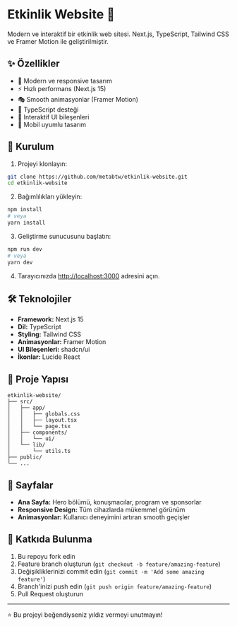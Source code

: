 # Etkinlik Website 🎉

Modern ve interaktif bir etkinlik web sitesi. Next.js, TypeScript, Tailwind CSS ve Framer Motion ile geliştirilmiştir.

## ✨ Özellikler

- 🎨 Modern ve responsive tasarım
- ⚡ Hızlı performans (Next.js 15)
- 🎭 Smooth animasyonlar (Framer Motion)
- 🎯 TypeScript desteği
- 🎪 Interaktif UI bileşenleri
- 📱 Mobil uyumlu tasarım

## 🚀 Kurulum

1. Projeyi klonlayın:
```bash
git clone https://github.com/metabtw/etkinlik-website.git
cd etkinlik-website
```

2. Bağımlılıkları yükleyin:
```bash
npm install
# veya
yarn install
```

3. Geliştirme sunucusunu başlatın:
```bash
npm run dev
# veya
yarn dev
```

4. Tarayıcınızda [http://localhost:3000](http://localhost:3000) adresini açın.

## 🛠️ Teknolojiler

- **Framework:** Next.js 15
- **Dil:** TypeScript
- **Styling:** Tailwind CSS
- **Animasyonlar:** Framer Motion
- **UI Bileşenleri:** shadcn/ui
- **İkonlar:** Lucide React

## 📁 Proje Yapısı

```
etkinlik-website/
├── src/
│   ├── app/
│   │   ├── globals.css
│   │   ├── layout.tsx
│   │   └── page.tsx
│   ├── components/
│   │   └── ui/
│   └── lib/
│       └── utils.ts
├── public/
└── ...
```

## 🎯 Sayfalar

- **Ana Sayfa:** Hero bölümü, konuşmacılar, program ve sponsorlar
- **Responsive Design:** Tüm cihazlarda mükemmel görünüm
- **Animasyonlar:** Kullanıcı deneyimini artıran smooth geçişler

## 🤝 Katkıda Bulunma

1. Bu repoyu fork edin
2. Feature branch oluşturun (`git checkout -b feature/amazing-feature`)
3. Değişikliklerinizi commit edin (`git commit -m 'Add some amazing feature'`)
4. Branch'inizi push edin (`git push origin feature/amazing-feature`)
5. Pull Request oluşturun

---

⭐ Bu projeyi beğendiyseniz yıldız vermeyi unutmayın!
